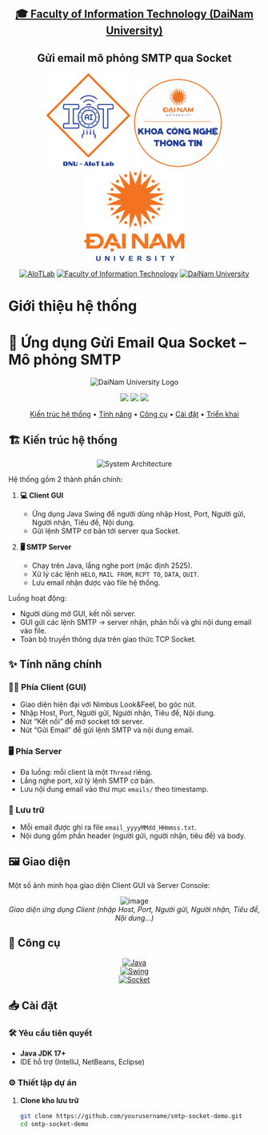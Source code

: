 <h2 align="center">
    <a href="https://dainam.edu.vn/vi/khoa-cong-nghe-thong-tin">
    🎓 Faculty of Information Technology (DaiNam University)
    </a>
</h2>
<h2 align="center">
   Gửi email mô phỏng SMTP qua Socket
</h2>
<div align="center">
    <p align="center">
        <img src="docs/aiotlab_logo.png" alt="AIoTLab Logo" width="170"/>
        <img src="docs/fitdnu_logo.png" alt="AIoTLab Logo" width="180"/>
        <img src="docs/dnu_logo.png" alt="DaiNam University Logo" width="200"/>
    </p>

[![AIoTLab](https://img.shields.io/badge/AIoTLab-green?style=for-the-badge)](https://www.facebook.com/DNUAIoTLab)
[![Faculty of Information Technology](https://img.shields.io/badge/Faculty%20of%20Information%20Technology-blue?style=for-the-badge)](https://dainam.edu.vn/vi/khoa-cong-nghe-thong-tin)
[![DaiNam University](https://img.shields.io/badge/DaiNam%20University-orange?style=for-the-badge)](https://dainam.edu.vn)

</div>


# Giới thiệu hệ thống
# 📧 Ứng dụng Gửi Email Qua Socket – Mô phỏng SMTP

<div align="center">

<p align="center">
  <img src="https://upload.wikimedia.org/wikipedia/commons/thumb/d/d3/Logo_DAI_NAM.png/1200px-Logo_DAI_NAM.png" alt="DaiNam University Logo" width="200">
</p>

<p>
<a href="https://fit.dainam.edu.vn"><img src="https://img.shields.io/badge/Made%20by%20AIoTLab-blue?style=for-the-badge"></a>
<a href="https://fit.dainam.edu.vn"><img src="https://img.shields.io/badge/Faculty%20of%20Information%20Technology-green?style=for-the-badge"></a>
<a href="https://dainam.edu.vn"><img src="https://img.shields.io/badge/DaiNam%20University-red?style=for-the-badge"></a>
</p>
</div>

<p align="center">
  <a href="#-architecture">Kiến trúc hệ thống</a> •
  <a href="#-features">Tính năng</a> •
  <a href="#-tech-stack">Công cụ</a> •
  <a href="#-installation">Cài đặt</a> •
  <a href="#-usage">Triển khai</a>
</p>

## 🏗️ Kiến trúc hệ thống

<p align="center">
  <img src="images/system_architecture.png" alt="System Architecture" width="800"/>
</p>

Hệ thống gồm 2 thành phần chính:

1. **💻 Client GUI**  
   - Ứng dụng Java Swing để người dùng nhập Host, Port, Người gửi, Người nhận, Tiêu đề, Nội dung.  
   - Gửi lệnh SMTP cơ bản tới server qua Socket.

2. **🖥️ SMTP Server**  
   - Chạy trên Java, lắng nghe port (mặc định 2525).  
   - Xử lý các lệnh `HELO`, `MAIL FROM`, `RCPT TO`, `DATA`, `QUIT`.  
   - Lưu email nhận được vào file hệ thống.

Luồng hoạt động:

- Người dùng mở GUI, kết nối server.  
- GUI gửi các lệnh SMTP → server nhận, phản hồi và ghi nội dung email vào file.  
- Toàn bộ truyền thông dựa trên giao thức TCP Socket.

## ✨ Tính năng chính

### 👨‍💻 Phía Client (GUI)

- Giao diện hiện đại với Nimbus Look&Feel, bo góc nút.  
- Nhập Host, Port, Người gửi, Người nhận, Tiêu đề, Nội dung.  
- Nút “Kết nối” để mở socket tới server.  
- Nút “Gửi Email” để gửi lệnh SMTP và nội dung email.  

### 🖥️ Phía Server

- Đa luồng: mỗi client là một `Thread` riêng.  
- Lắng nghe port, xử lý lệnh SMTP cơ bản.  
- Lưu nội dung email vào thư mục `emails/` theo timestamp.  

### 📂 Lưu trữ

- Mỗi email được ghi ra file `email_yyyyMMdd_HHmmss.txt`.  
- Nội dung gồm phần header (người gửi, người nhận, tiêu đề) và body.

## 🖼️ Giao diện
Một số ảnh minh họa giao diện Client GUI và Server Console:

<p align="center">
<img width="1220" height="517" alt="image" src="https://github.com/user-attachments/assets/8dcd1ea8-59f9-47c5-888d-b7b70302babe" />

  <br>
  <em> Giao diện ứng dụng Client (nhập Host, Port, Người gửi, Người nhận, Tiêu đề, Nội dung…)</em>
</p>


## 🔧 Công cụ

<div align="center">

[![Java](https://img.shields.io/badge/Java%2017-orange?style=for-the-badge&logo=openjdk&logoColor=white)](https://openjdk.org/)  
[![Swing](https://img.shields.io/badge/Java%20Swing-007396?style=for-the-badge&logoColor=white)]()  
[![Socket](https://img.shields.io/badge/TCP%20Socket-000000?style=for-the-badge)]()

</div>

## 📥 Cài đặt

### 🛠️ Yêu cầu tiên quyết

- **Java JDK 17+**  
- IDE hỗ trợ (IntelliJ, NetBeans, Eclipse)  

### ⚙️ Thiết lập dự án

1. **Clone kho lưu trữ**
   ```bash
   git clone https://github.com/yourusername/smtp-socket-demo.git
   cd smtp-socket-demo



